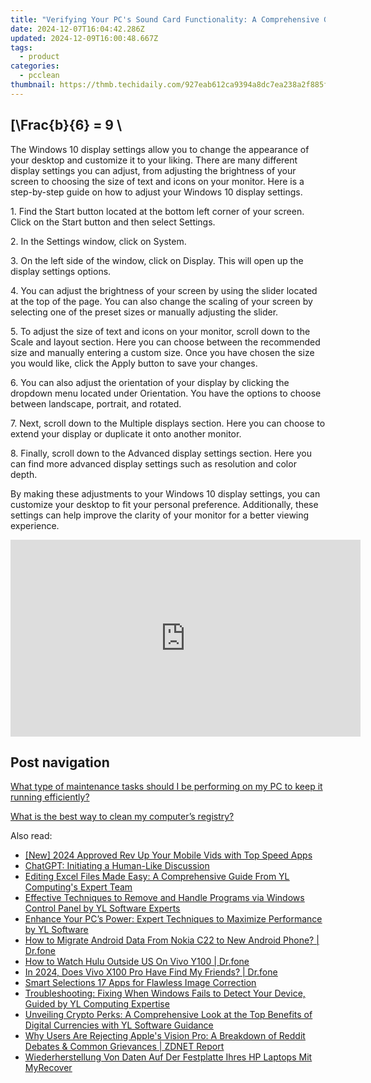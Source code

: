 ```yaml
---
title: "Verifying Your PC's Sound Card Functionality: A Comprehensive Guide"
date: 2024-12-07T16:04:42.286Z
updated: 2024-12-09T16:00:48.667Z
tags:
  - product
categories:
  - pcclean
thumbnail: https://thmb.techidaily.com/927eab612ca9394a8dc7ea238a2f885f7ea9117faabc7f0454d2ab57936cb103.png
---
```


## \[\Frac{b}{6} = 9 \

The Windows 10 display settings allow you to change the appearance of your desktop and customize it to your liking. There are many different display settings you can adjust, from adjusting the brightness of your screen to choosing the size of text and icons on your monitor. Here is a step-by-step guide on how to adjust your Windows 10 display settings. 

1\. Find the Start button located at the bottom left corner of your screen. Click on the Start button and then select Settings.

2\. In the Settings window, click on System.

3\. On the left side of the window, click on Display. This will open up the display settings options. 

4\. You can adjust the brightness of your screen by using the slider located at the top of the page. You can also change the scaling of your screen by selecting one of the preset sizes or manually adjusting the slider.

5\. To adjust the size of text and icons on your monitor, scroll down to the Scale and layout section. Here you can choose between the recommended size and manually entering a custom size. Once you have chosen the size you would like, click the Apply button to save your changes.

6\. You can also adjust the orientation of your display by clicking the dropdown menu located under Orientation. You have the options to choose between landscape, portrait, and rotated.

7\. Next, scroll down to the Multiple displays section. Here you can choose to extend your display or duplicate it onto another monitor.

8\. Finally, scroll down to the Advanced display settings section. Here you can find more advanced display settings such as resolution and color depth. 

By making these adjustments to your Windows 10 display settings, you can customize your desktop to fit your personal preference. Additionally, these settings can help improve the clarity of your monitor for a better viewing experience.

<!-- affiliate ads begin -->
<iframe width="560" height="315" src="https://www.youtube.com/embed/LeKJBWb6Jhk?si=AnViizAPiIT1YCRA" title="YouTube video player" frameborder="0" allow="accelerometer; autoplay; clipboard-write; encrypted-media; gyroscope; picture-in-picture; web-share" referrerpolicy="strict-origin-when-cross-origin" allowfullscreen></iframe>
<!-- affiliate ads end -->

## Post navigation

[What type of maintenance tasks should I be performing on my PC to keep it running efficiently?](https://tools.techidaily.com/pcclean/products/)

[What is the best way to clean my computer’s registry?](https://tools.techidaily.com/pcclean/products/)

<ins class="adsbygoogle"
     style="display:block"
     data-ad-format="autorelaxed"
     data-ad-client="ca-pub-7571918770474297"
     data-ad-slot="1223367746"></ins>

<ins class="adsbygoogle"
     style="display:block"
     data-ad-client="ca-pub-7571918770474297"
     data-ad-slot="8358498916"
     data-ad-format="auto"
     data-full-width-responsive="true"></ins>

<span class="atpl-alsoreadstyle">Also read:</span>
<div><ul>
<li><a href="https://fox-http.techidaily.com/new-2024-approved-rev-up-your-mobile-vids-with-top-speed-apps/"><u>[New] 2024 Approved Rev Up Your Mobile Vids with Top Speed Apps</u></a></li>
<li><a href="https://tech-hub.techidaily.com/chatgpt-initiating-a-human-like-discussion/"><u>ChatGPT: Initiating a Human-Like Discussion</u></a></li>
<li><a href="https://discover-awesome.techidaily.com/editing-excel-files-made-easy-a-comprehensive-guide-from-yl-computings-expert-team/"><u>Editing Excel Files Made Easy: A Comprehensive Guide From YL Computing's Expert Team</u></a></li>
<li><a href="https://discover-awesome.techidaily.com/effective-techniques-to-remove-and-handle-programs-via-windows-control-panel-by-yl-software-experts/"><u>Effective Techniques to Remove and Handle Programs via Windows Control Panel by YL Software Experts</u></a></li>
<li><a href="https://discover-awesome.techidaily.com/enhance-your-pcs-power-expert-techniques-to-maximize-performance-by-yl-software/"><u>Enhance Your PC’s Power: Expert Techniques to Maximize Performance by YL Software</u></a></li>
<li><a href="https://blog-min.techidaily.com/how-to-migrate-android-data-from-nokia-c22-to-new-android-phone-drfone-by-drfone-transfer-from-android-transfer-from-android/"><u>How to Migrate Android Data From Nokia C22 to New Android Phone? | Dr.fone</u></a></li>
<li><a href="https://change-location.techidaily.com/how-to-watch-hulu-outside-us-on-vivo-y100-drfone-by-drfone-virtual-android/"><u>How to Watch Hulu Outside US On Vivo Y100 | Dr.fone</u></a></li>
<li><a href="https://review-topics.techidaily.com/in-2024-does-vivo-x100-pro-have-find-my-friends-drfone-by-drfone-virtual-android/"><u>In 2024, Does Vivo X100 Pro Have Find My Friends? | Dr.fone</u></a></li>
<li><a href="https://extra-information.techidaily.com/smart-selections-17-apps-for-flawless-image-correction/"><u>Smart Selections 17 Apps for Flawless Image Correction</u></a></li>
<li><a href="https://discover-awesome.techidaily.com/troubleshooting-fixing-when-windows-fails-to-detect-your-device-guided-by-yl-computing-expertise/"><u>Troubleshooting: Fixing When Windows Fails to Detect Your Device, Guided by YL Computing Expertise</u></a></li>
<li><a href="https://discover-awesome.techidaily.com/unveiling-crypto-perks-a-comprehensive-look-at-the-top-benefits-of-digital-currencies-with-yl-software-guidance/"><u>Unveiling Crypto Perks: A Comprehensive Look at the Top Benefits of Digital Currencies with YL Software Guidance</u></a></li>
<li><a href="https://technical-tips.techidaily.com/why-users-are-rejecting-apples-vision-pro-a-breakdown-of-reddit-debates-and-common-grievances-zdnet-report/"><u>Why Users Are Rejecting Apple's Vision Pro: A Breakdown of Reddit Debates & Common Grievances | ZDNET Report</u></a></li>
<li><a href="https://discover-docs.techidaily.com/wiederherstellung-von-daten-auf-der-festplatte-ihres-hp-laptops-mit-myrecover/"><u>Wiederherstellung Von Daten Auf Der Festplatte Ihres HP Laptops Mit MyRecover</u></a></li>
</ul></div>

